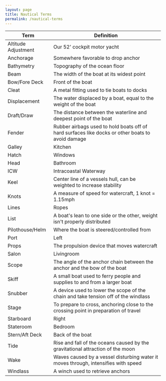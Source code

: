 ```yaml
---
layout: page
title: Nautical Terms
permalink: /nautical-terms
---
```


|Term|Definition|
| -------- | ------- |
|Altitude Adjustment |Our 52' cockpit motor yacht|
|Anchorage|Somewhere favorable to drop anchor |
|Bathymetry|Topography of the ocean floor|
|Beam |The width of the boat at its widest point|
|Bow/Fore Deck|Front of the boat |
|Cleat|A metal fitting used to tie boats to docks |
|Displacement|The water displaced by a boat, equal to the weight of the boat|
|Draft/Draw|The distance between the waterline and deepest point of the boat|
|Fender|Rubber airbags used to hold boats off of hard surfaces like docks or other boats to avoid damage|
|Galley|Kitchen|
|Hatch|Windows|
|Head|Bathroom|
|ICW|Intracoastal Waterway|
|Keel|Center line of a vessels hull, can be weighted to increase stability|
|Knots|A measure of speed for watercraft, 1 knot = 1.15mph |
|Lines|Ropes |
|List |A boat's lean to one side or the other, weight isn't properly distributed  |
|Pilothouse/Helm|Where the boat is steered/controlled from|
|Port|Left|
|Props|The propulsion device that moves watercraft |
|Salon|Livingroom|
|Scope|The angle of the anchor chain between the anchor and the bow of the boat|
|Skiff|A small boat used to ferry people and supplies to and from a larger boat |
|Snubber|A device used to lower the scope of the chain and take tension off of the windlass|
|Stage|To prepare to cross, anchoring close to the crossing point in preparation of travel|
|Starboard|Right|
|Stateroom|Bedroom|
|Stern/Aft Deck|Back of the boat|
|Tide|Rise and fall of the oceans caused by the gravitational attraction of the moon|
|Wake|Waves caused by a vessel disturbing water it moves through, intensifies with speed|
|Windlass|A winch used to retrieve anchors|



